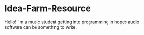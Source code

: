 # Idea-Farm-Resource
Hello!
I'm a music student getting into programming in hopes audio software can be something to write.
